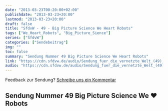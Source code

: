 ```yaml
---
date: "2013-03-23T00:20:00+02:00"
publishdate: "2013-03-23+20:00"
lastmod: "2013-03-23+20:00"
draft: false
title: "SfdvW - 49 - Big Picture Science We Heart Robots"
tags: ["We_Heart_Robots", "Big_Picture_Sience"]
series: ["SfdvW"]
categories: ["Sendebeitrag"]
img: ""
toc: false
summary: "Sendung Nummer 49 Big Picture Science We Heart Robots"
link: "https://cdn.sfdvw.de/audio/Sendung_fuer_die_vernetzte_Welt_(49)_2013_03_23_Big_Picture_Science_We_Heart_Robots.mp3"
audio: "https://cdn.sfdvw.de/audio/Sendung_fuer_die_vernetzte_Welt_(49)_2013_03_23_Big_Picture_Science_We_Heart_Robots.mp3"
---
```


<div align="center" id="example"></div>
<script src="https://cdn.podlove.org/web-player/embed.js"></script>

Feedback zur Sendung?
[Schreibe uns ein Kommentar](mailto:SfdvW@radiocorax.de)

## Sendung Nummer 49 Big Picture Science We :heart: Robots

<script>
  podlovePlayer('#example', '/blog/sfdvw49.json');
</script>
